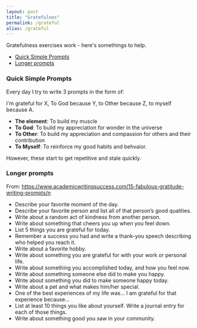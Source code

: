 ```yaml
---
layout: post
title: "Gratefulnes"
permalink: /grateful
alias: /grateful
---
```


Gratefulness exercises work - here's somethings to help.

<!-- prettier-ignore-start -->
<!-- vim-markdown-toc-start -->

- [Quick Simple Prompts](#quick-simple-prompts)
- [Longer prompts](#longer-prompts)

<!-- vim-markdown-toc -->
<!-- prettier-ignore-end -->

### Quick Simple Prompts

Every day I try to write 3 prompts in the form of:

I'm grateful for X, To God because Y, to Other because Z, to myself because A.

- **The element**: To build my muscle
- **To God**: To build my appreciation for wonder in the universe
- **To Other**: To build my appreciation and compassion for others and their contribution
- **To Myself**: To reinforce my good habits and behvaior.

However, these start to get repetitive and stale quickly.

### Longer prompts

From: https://www.academicwritingsuccess.com/15-fabulous-gratitude-writing-prompts/n

- Describe your favorite moment of the day.
- Describe your favorite person and list all of that person’s good qualities.
- Write about a random act of kindness from another person.
- Write about something that cheers you up when you feel down.
- List 5 things you are grateful for today.
- Remember a success you had and write a thank-you speech describing who helped you reach it.
- Write about a favorite hobby.
- Write about something you are grateful for with your work or personal life.
- Write about something you accomplished today, and how you feel now.
- Write about something someone else did to make you happy.
- Write about something you did to make someone happy today.
- Write about a pet and what makes him/her special.
- One of the best experiences of my life was… I am grateful for that experience because…
- List at least 10 things you like about yourself. Write a journal entry for each of those things.
- Write about something good you saw in your community.
